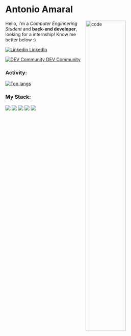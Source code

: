 <h1>Antonio Amaral</h1>

<img align="right" width="50%" src="https://media.giphy.com/media/JR7iS0j2YwfW9mopu3/giphy.gif" alt="code" />

Hello, i'm a *Computer Enginnering Student* and **back-end developer**, looking for a internship!
Know me better below :)

[![Linkedin](https://i.stack.imgur.com/gVE0j.png) LinkedIn](https://www.linkedin.com/in/agamaral)
&nbsp;

[![DEV Community](https://user-images.githubusercontent.com/51514805/110647982-19555680-8197-11eb-8c90-d8a5c88f0b90.png) DEV Community](https://dev.to/agamaral)
&nbsp;
### Activity:

[![Top langs](https://github-readme-stats.vercel.app/api/top-langs/?username=agamaral&layout=compact&theme=dark)](https://github.com/agamaral/github-readme-stats)

### My Stack:

<p>
  <img src="https://img.shields.io/badge/-NodeJs-339933?logo=node.js&logoColor=white&style=flat-square"/>
  <img src="https://img.shields.io/badge/-Javascript-F7DF1E?logo=javascript&logoColor=383836&style=flat-square"/>
  <img src="https://img.shields.io/badge/-Typescript-3178C6?logo=typescript&logoColor=white&style=flat-square"/>
  <img src="https://img.shields.io/badge/-HTML5-E34F26?logo=html5&logoColor=white&style=flat-square"/>
  <img src="https://img.shields.io/badge/-CSS3-1572B6?logo=css3&logoColor=white&style=flat-square"/>
</p>
